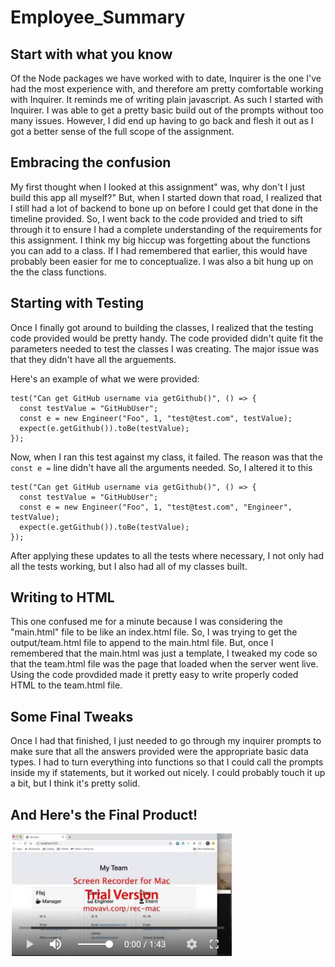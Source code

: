 # Employee_Summary

## Start with what you know

Of the Node packages we have worked with to date, Inquirer is the one I've had the most experience with, and therefore am pretty comfortable working with Inquirer. It reminds me of writing plain javascript. As such I started with Inquirer. I was able to get a pretty basic build out of the prompts without too many issues. However, I did end up having to go back and flesh it out as I got a better sense of the full scope of the assignment.

## Embracing the confusion

My first thought when I looked at this assignment" was, why don't I just build this app all myself?" But, when I started down that road, I realized that I still had a lot of backend to bone up on before I could get that done in the timeline provided. So, I went back to the code provided and tried to sift through it to ensure I had a complete understanding of the requirements for this assignment. I think my big hiccup was forgetting about the functions you can add to a class. If I had remembered that earlier, this would have probably been easier for me to conceptualize. I was also a bit hung up on the the class functions.

## Starting with Testing

Once I finally got around to building the classes, I realized that the testing code provided would be pretty handy. The code provided didn't quite fit the parameters needed to test the classes I was creating. The major issue was that they didn't have all the arguements.

Here's an example of what we were provided:

```
test("Can get GitHub username via getGithub()", () => {
  const testValue = "GitHubUser";
  const e = new Engineer("Foo", 1, "test@test.com", testValue);
  expect(e.getGithub()).toBe(testValue);
});
```

Now, when I ran this test against my class, it failed. The reason was that the `const e =` line didn't have all the arguments needed. So, I altered it to this

```
test("Can get GitHub username via getGithub()", () => {
  const testValue = "GitHubUser";
  const e = new Engineer("Foo", 1, "test@test.com", "Engineer", testValue);
  expect(e.getGithub()).toBe(testValue);
});
```

After applying these updates to all the tests where necessary, I not only had all the tests working, but I also had all of my classes built.

## Writing to HTML

This one confused me for a minute because I was considering the "main.html" file to be like an index.html file. So, I was trying to get the output/team.html file to append to the main.html file. But, once I remembered that the main.html was just a template, I tweaked my code so that the team.html file was the page that loaded when the server went live.
Using the code provdided made it pretty easy to write properly coded HTML to the team.html file.

## Some Final Tweaks

Once I had that finished, I just needed to go through my inquirer prompts to make sure that all the answers provided were the appropriate basic data types. I had to turn everything into functions so that I could call the prompts inside my if statements, but it worked out nicely. I could probably touch it up a bit, but I think it's pretty solid.

## And Here's the Final Product!

[![Click Through of App](photo_assets/photo.png)](https://youtu.be/Aua6pFVTchg)
